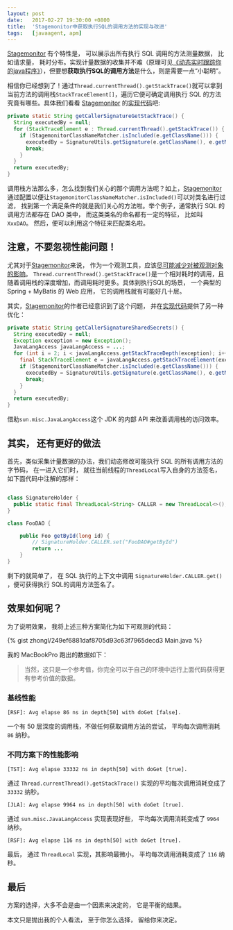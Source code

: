 ```yaml
---
layout:	post
date:	2017-02-27 19:30:00 +0800
title:	'Stagemonitor中获取执行SQL的调用方法的实现与改进'
tags:	[javaagent, apm]
---
```


[Stagemonitor][sm] 有个特性是， 可以展示出所有执行 SQL 调用的方法测量数据， 比如请求量， 耗时分布。实现计量数据的收集并不难（原理可见[《动态实时跟踪你的java程序》](https://zhongl.github.io/2011/08/15/trace-your-java-program-at-runtime/)），但要想**获取执行SQL的调用方法**是什么，则是需要一点“小聪明”。

相信你已经想到了！通过`Thread.currentThread().getStackTrace()`就可以拿到当前方法的调用栈`StackTraceElement[]`，遍历它便可确定调用执行 SQL 的方法究竟有哪些。具体我们看看 [Stagemonitor][sm] 的[实现代码][cu]吧:

```java
private static String getCallerSignatureGetStackTrace() {
  String executedBy = null;
  for (StackTraceElement e : Thread.currentThread().getStackTrace()) {
	if (StagemonitorClassNameMatcher.isIncluded(e.getClassName())) {
      executedBy = SignatureUtils.getSignature(e.getClassName(), e.getMethodName());
      break;
    }
  }
  return executedBy;
}
```

调用栈方法那么多，怎么找到我们关心的那个调用方法呢？如上，[Stagemonitor][sm]通过配置以便让`StagemonitorClassNameMatcher.isIncluded()`可以对类名进行过滤， 找到第一个满足条件的就是我们关心的方法啦。举个例子，通常执行 SQL 的调用方法都存在 DAO 类中， 而这类类名的命名都有一定的特征， 比如叫`XxxDAO`。 然后，便可以利用这个特征来匹配类名啦。

## 注意，不要忽视性能问题！

尤其对于[Stagemonitor][sm]来说， 作为一个观测工具，应该[尽可能减少对被观测对象的影响](https://zh.wikipedia.org/wiki/%E8%A7%82%E6%B5%8B%E8%80%85%E6%95%88%E5%BA%94)。 `Thread.currentThread().getStackTrace()`是一个相对耗时的调用，且随着调用栈的深度增加，而调用耗时更多。具体到执行SQL的场景， 一个典型的 Spring + MyBatis 的 Web 应用， 它的调用栈就有可能好几十层。

其实，[Stagemonitor][sm]的作者已经意识到了这个问题， 并在[实现代码][cu]提供了另一种优化：

```java
private static String getCallerSignatureSharedSecrets() {
  String executedBy = null;
  Exception exception = new Exception();
  JavaLangAccess javaLangAccess = ...;
  for (int i = 2; i < javaLangAccess.getStackTraceDepth(exception); i++) {
    final StackTraceElement e = javaLangAccess.getStackTraceElement(exception, i);
    if (StagemonitorClassNameMatcher.isIncluded(e.getClassName())) {
      executedBy = SignatureUtils.getSignature(e.getClassName(), e.getMethodName());
      break;
    }
  }
  return executedBy;
}
```

借助`sun.misc.JavaLangAccess`这个 JDK 的内部 API 来改善调用栈的访问效率。

## 其实， 还有更好的做法

首先，类似采集计量数据的办法，我们动态修改可能执行 SQL 的所有调用方法的字节码， 在一进入它们时， 就往当前线程的`ThreadLocal`写入自身的方法签名，如下面代码中注解的那样：

```java

class SignatureHolder {
  public static final ThreadLocal<String> CALLER = new ThreadLocal<>();
}

class FooDAO {

    public Foo getById(long id) {
        // SignatureHolder.CALLER.set("FooDAO#getById")
        return ...
    }
}
```

剩下的就简单了， 在 SQL 执行的上下文中调用 `SignatureHolder.CALLER.get()` ，便可获得执行 SQL的调用方法签名了。

## 效果如何呢？

为了说明效果， 我将上述三种方案简化为如下可观测的代码：

{% gist zhongl/249ef6881daf8705d93c63f7965decd3 Main.java %}

我的 MacBookPro 跑出的数据如下：

> 当然，这只是一个参考值，你完全可以于自己的环境中运行上面代码获得更有参考价值的数据。

### 基线性能

```
[RSF]: Avg elapse 86 ns in depth[50] with doGet [false].
```

一个有 50 层深度的调用栈，不做任何获取调用方法的尝试， 平均每次调用消耗 `86` 纳秒。

### 不同方案下的性能影响

```
[TST]: Avg elapse 33332 ns in depth[50] with doGet [true].
```

通过 `Thread.currentThread().getStackTrace()` 实现的平均每次调用消耗变成了 `33332` 纳秒。

```
[JLA]: Avg elapse 9964 ns in depth[50] with doGet [true].
```

通过 `sun.misc.JavaLangAccess` 实现表现好些， 平均每次调用消耗变成了 `9964` 纳秒。

```
[RSF]: Avg elapse 116 ns in depth[50] with doGet [true].
```

最后， 通过 `ThreadLocal` 实现，其影响最微小， 平均每次调用消耗变成了 `116` 纳秒。

## 最后

方案的选择，大多不会是由一个因素来决定的， 它是平衡的结果。

本文只是抛出我的个人看法， 至于你怎么选择， 留给你来决定。

[sm]:https://github.com/stagemonitor/stagemonitor
[cu]:https://github.com/stagemonitor/stagemonitor/blob/master/stagemonitor-core/src/main/java/org/stagemonitor/core/instrument/CallerUtil.java

